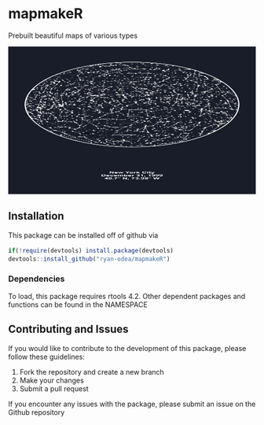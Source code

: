 # mapmakeR
Prebuilt beautiful maps of various types
<p>
  <img src="https://github.com/ryan-odea/mapmakeR/blob/master/man/figures/starmap.jpg"  width="600" height="300" />
</p>

## Installation
This package can be installed off of github via
  ```r
  if(!require(devtools) install.package(devtools)
  devtools::install_github("ryan-odea/mapmakeR")
  ```
 ### Dependencies
 To load, this package requires rtools 4.2. Other dependent packages and functions can be found in the NAMESPACE

## Contributing and Issues
If you would like to contribute to the development of this package, please follow these guidelines:
1. Fork the repository and create a new branch
2. Make your changes
3. Submit a pull request

If you encounter any issues with the package, please submit an issue on the Github repository
